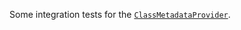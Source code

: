 Some integration tests for the [`ClassMetadataProvider`](../../langchain4j-core/src/main/java/dev/langchain4j/classinstance/ClassMetadataProvider.java).
